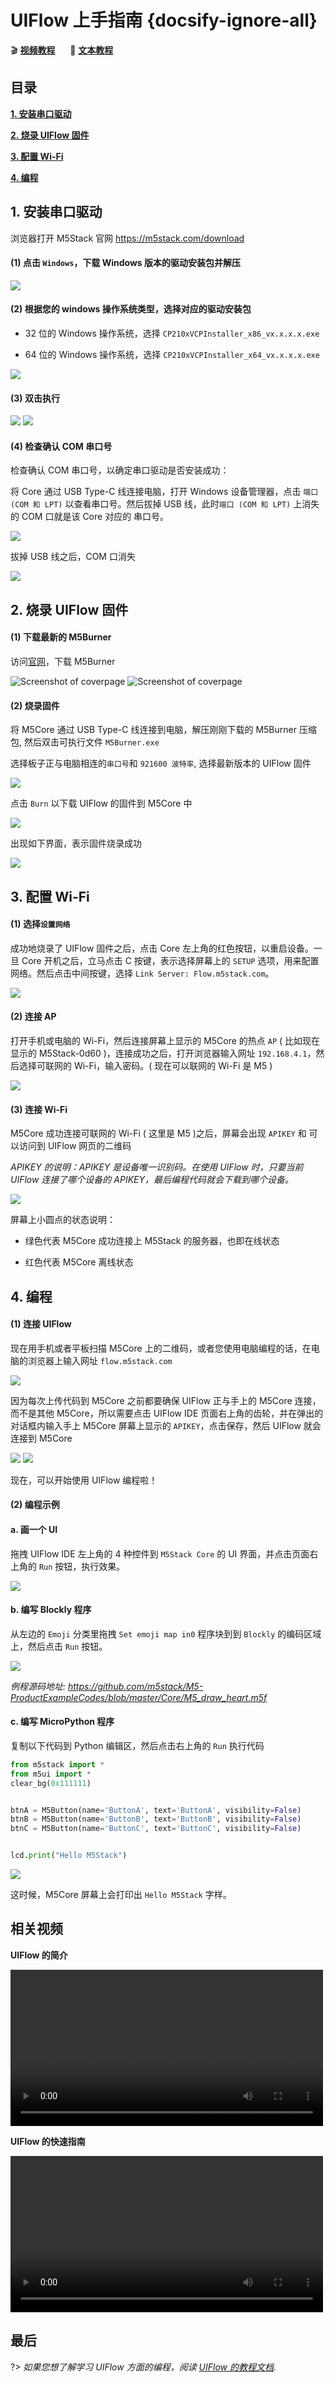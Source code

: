 # UIFlow 上手指南 {docsify-ignore-all}

:clapper: **[视频教程](#相关视频)**&nbsp;&nbsp;&nbsp;&nbsp;&nbsp;&nbsp;:memo: **[文本教程](#目录)**

## 目录

**[1. 安装串口驱动](#_1-安装串口驱动)**

**[2. 烧录 UIFlow 固件](#_2-烧录-UIFlow-固件)**

**[3. 配置 Wi-Fi](#_3-配置-Wi-Fi)**

**[4. 编程](#_4-编程)**

## 1. 安装串口驱动

浏览器打开 M5Stack 官网 https://m5stack.com/download

#### (1) 点击 `Windows`，下载 Windows 版本的驱动安装包并解压

<img src="assets/img/getting_started_pics/m5stack_core/get_started_with_arduino_m5core/windows/download_usb_driver_win_01.png">

#### (2) 根据您的 windows 操作系统类型，选择对应的驱动安装包

* 32 位的 Windows 操作系统，选择 `CP210xVCPInstaller_x86_vx.x.x.x.exe`

* 64 位的 Windows 操作系统，选择 `CP210xVCPInstaller_x64_vx.x.x.x.exe`

<img src="assets/img/getting_started_pics/establish_serial_connection/windows_install_usb_driver01.png">

#### (3) 双击执行

<img src="assets/img/getting_started_pics/establish_serial_connection/windows_install_usb_driver02.png">

<img src="assets/img/getting_started_pics/establish_serial_connection/windows_install_usb_driver03.png">

#### (4) 检查确认 COM 串口号

检查确认 COM 串口号，以确定串口驱动是否安装成功：

将 Core 通过 USB Type-C 线连接电脑，打开 Windows 设备管理器，点击 `端口 (COM 和 LPT)` 以查看串口号。然后拔掉 USB 线，此时`端口 (COM 和 LPT)` 上消失的 COM 口就是该 Core 对应的 串口号。

<img src="assets/img/getting_started_pics/m5stack_core/get_started_with_arduino_m5core/windows/check_serial_port_01_cn.png">

拔掉 USB 线之后，COM 口消失

<img src="assets/img/getting_started_pics/m5stack_core/get_started_with_arduino_m5core/windows/check_serial_port_02_cn.png">

## 2. 烧录 UIFlow 固件

#### (1) 下载最新的 M5Burner

访问[官网](http://www.m5stack.com/download)，下载 M5Burner

<img src="assets/img/getting_started_pics/how_to_burn_firmware/download_M5Burner.png" alt="Screenshot of coverpage" title="Cover page">

<img src="assets/img/getting_started_pics/how_to_burn_firmware/download_M5Burner_02.png" alt="Screenshot of coverpage" title="Cover page">

#### (2) 烧录固件

将 M5Core 通过 USB Type-C 线连接到电脑，解压刚刚下载的 M5Burner 压缩包, 然后双击可执行文件 `M5Burner.exe`

选择板子正与电脑相连的`串口号`和 `921600 波特率`, 选择最新版本的 UIFlow 固件

<img src="assets/img/getting_started_pics/how_to_burn_firmware/burn_firmware_02.png">

点击 `Burn` 以下载 UIFlow 的固件到 M5Core 中

<img src="assets/img/getting_started_pics/how_to_burn_firmware/burn_firmware_06_02.png">

出现如下界面，表示固件烧录成功

<img src="assets/img/getting_started_pics/how_to_burn_firmware/burn_firmware_05.png">

## 3. 配置 Wi-Fi

#### (1) 选择`设置网络`

成功地烧录了 UIFlow 固件之后，点击 Core 左上角的红色按钮，以重启设备。一旦 Core 开机之后，立马点击 C 按键，表示选择屏幕上的 `SETUP` 选项，用来配置网络。然后点击中间按键，选择 `Link Server: Flow.m5stack.com`。

<img src="assets/img/getting_started_pics/m5stack_core/get_started_with_uiflow/core_home_page_04.png">

#### (2) 连接 AP

打开手机或电脑的 Wi-Fi，然后连接屏幕上显示的 M5Core 的热点 `AP` ( 比如现在显示的 M5Stack-0d60 )，连接成功之后，打开浏览器输入网址 `192.168.4.1`，然后选择可联网的 Wi-Fi，输入密码。( 现在可以联网的 Wi-Fi 是 M5 )

<img src="assets/img/getting_started_pics/m5stack_core/get_started_with_uiflow/core_home_page_05.png">

#### (3) 连接 Wi-Fi

M5Core 成功连接可联网的 Wi-Fi ( 这里是 M5 )之后，屏幕会出现 `APIKEY` 和 可以访问到 UIFlow 网页的二维码

*APIKEY 的说明：APIKEY 是设备唯一识别码。在使用 UIFlow 时，只要当前 UIFlow 连接了哪个设备的 APIKEY，最后编程代码就会下载到哪个设备。*

<img src="assets/img/getting_started_pics/m5stack_core/get_started_with_uiflow/core_home_page_06.png">

屏幕上小圆点的状态说明：

* 绿色代表 M5Core 成功连接上 M5Stack 的服务器，也即在线状态

* 红色代表 M5Core 离线状态

## 4. 编程

#### (1) 连接 UIFlow

现在用手机或者平板扫描 M5Core 上的二维码，或者您使用电脑编程的话，在电脑的浏览器上输入网址 `flow.m5stack.com`

<img src="assets/img/getting_started_pics/m5stack_core/get_started_with_uiflow/webide.png">

因为每次上传代码到 M5Core 之前都要确保 UIFlow 正与手上的 M5Core 连接，而不是其他 M5Core，所以需要点击 UIFlow IDE 页面右上角的齿轮，并在弹出的对话框内输入手上 M5Core 屏幕上显示的 `APIKEY`，点击保存，然后 UIFlow 就会连接到 M5Core

<img src="assets/img/getting_started_pics/m5stack_core/get_started_with_uiflow/click_for_apikey.png">

<img src="assets/img/getting_started_pics/m5stack_core/get_started_with_uiflow/input_apikey.png">

现在，可以开始使用 UIFlow 编程啦！

#### (2) 编程示例

#### a. 画一个 UI

拖拽 UIFlow IDE 左上角的 4 种控件到 `M5Stack Core` 的 UI 界面，并点击页面右上角的 `Run` 按钮，执行效果。

<img src="assets/img/getting_started_pics/m5stack_core/get_started_with_uiflow/draw_ui.gif">


#### b. 编写 Blockly 程序

从左边的 `Emoji` 分类里拖拽 `Set emoji map in0` 程序块到到 `Blockly` 的编码区域上，然后点击 `Run` 按钮。

<img src="assets/img/getting_started_pics/m5stack_core/get_started_with_uiflow/draw_heart.gif">


*例程源码地址: https://github.com/m5stack/M5-ProductExampleCodes/blob/master/Core/M5_draw_heart.m5f*


#### c. 编写 MicroPython 程序

复制以下代码到 Python 编辑区，然后点击右上角的 `Run` 执行代码
```Python
from m5stack import *
from m5ui import *
clear_bg(0x111111)


btnA = M5Button(name='ButtonA', text='ButtonA', visibility=False)
btnB = M5Button(name='ButtonB', text='ButtonB', visibility=False)
btnC = M5Button(name='ButtonC', text='ButtonC', visibility=False)


lcd.print("Hello M5Stack")
```

<img src="assets/img/getting_started_pics/m5stack_core/get_started_with_uiflow/program_with_micropython.png">


这时候，M5Core 屏幕上会打印出 `Hello M5Stack` 字样。

<!-- ## 音乐例程

下面，让我们在一两分钟内编写一个音乐例程。

拖拽`loop`, `music`和`timer`这几个程序块到`Blockly`编码区域。

然后设置`music block`和`timer block`的相关参数，如下图所示。

<img src="assets/img/getting_started_pics/m5stack_core/get_started_with_uiflow/play_a_song.gif">

现在，点击`Run`就可以运行音乐程序啦!

*例程源码地址: https://github.com/m5stack/M5-ProductExampleCodes/blob/master/Core/M5_play_a_song.m5f* -->

## 相关视频

**UIFlow 的简介**

<video width="500" controls>
    <source src="https://m5stack.oss-cn-shenzhen.aliyuncs.com/video/LukeVideo/UI%20Flow%20Overview.mp4" type="video/mp4">
</video>

**UIFlow 的快速指南**

<video width="500" controls>
    <source src="https://m5stack.oss-cn-shenzhen.aliyuncs.com/video/%E6%95%99%E7%A8%8B/UIFlow%20Tutorials/A3%20-%20UIflow%E7%AE%80%E4%BB%8B.mp4" type="video/mp4">
</video>

## 最后

?> *如果您想了解学习 UIFlow 方面的编程，阅读 [UIFlow 的教程文档](https://m5stack.github.io/UIFlow_doc/cn/index.html).*
